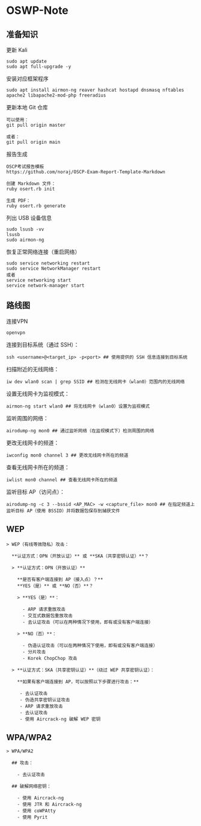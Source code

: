 # OSWP-Note

## 准备知识
更新 Kali
```
sudo apt update
sudo apt full-upgrade -y
```

安装对应框架程序
```
sudo apt install airmon-ng reaver hashcat hostapd dnsmasq nftables apache2 libapache2-mod-php freeradius
```

更新本地 Git 仓库
```
可以使用：
git pull origin master

或者：
git pull origin main
```

报告生成
```
OSCP考试报告模板
https://github.com/noraj/OSCP-Exam-Report-Template-Markdown

创建 Markdown 文件：
ruby osert.rb init

生成 PDF：
ruby osert.rb generate

```

列出 USB 设备信息
```
sudo lsusb -vv
lsusb
sudo airmon-ng
```

恢复正常网络连接（重启网络）
```
sudo service networking restart
sudo service NetworkManager restart
或者
service networking start
service network-manager start
```





## 路线图

连接VPN
```
openvpn 
```

连接到目标系统（通过 SSH）：
```
ssh <username>@<target_ip> -p<port> ## 使用提供的 SSH 信息连接到目标系统
```

扫描附近的无线网络：
```
iw dev wlan0 scan | grep SSID ## 检测在无线网卡（wlan0）范围内的无线网络
```

设置无线网卡为监视模式：
```
airmon-ng start wlan0 ## 将无线网卡（wlan0）设置为监视模式
```

监听周围的网络：
```
airodump-ng mon0 ## 通过监听网络（在监视模式下）检测周围的网络
```

更改无线网卡的频道：
```
iwconfig mon0 channel 3 ## 更改无线网卡所在的频道
```

查看无线网卡所在的频道：
```
iwlist mon0 channel ## 查看无线网卡所在的频道
```

监听目标 AP（访问点）：
```
airodump-ng -c 3 --bssid <AP_MAC> -w <capture_file> mon0 ## 在指定频道上监听目标 AP（使用 BSSID）并将数据包保存到捕获文件
```







## WEP
```
> WEP（有线等效隐私）攻击：

  **认证方式：OPN（开放认证）** 或 **SKA（共享密钥认证）**？

  > **认证方式：OPN（开放认证）**

    **是否有客户端连接到 AP（接入点）？**  
    **YES（是）** 或 **NO（否）**？

    > **YES（是）**：

      - ARP 请求重放攻击
      - 交互式数据包重放攻击
      - 去认证攻击（可以在两种情况下使用，即有或没有客户端连接）
  
    > **NO（否）**：

      - 伪造认证攻击（可以在两种情况下使用，即有或没有客户端连接）
      - 分片攻击
      - Korek ChopChop 攻击

  > **认证方式：SKA（共享密钥认证）**（绕过 WEP 共享密钥认证）：

    **如果有客户端连接到 AP，可以按照以下步骤进行攻击：**

     - 去认证攻击
     - 伪造共享密钥认证攻击
     - ARP 请求重放攻击
     - 去认证攻击
     - 使用 Aircrack-ng 破解 WEP 密钥
```

## WPA/WPA2

```
> WPA/WPA2

  ## 攻击：

    - 去认证攻击
  
  ## 破解网络密钥：

    - 使用 Aircrack-ng
    - 使用 JTR 和 Aircrack-ng
    - 使用 coWPAtty
    - 使用 Pyrit

```











